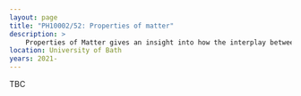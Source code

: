 ```yaml
---
layout: page
title: "PH10002/52: Properties of matter"
description: >
    Properties of Matter gives an insight into how the interplay between kinetic and potential energy at the atomic level governs the formation of different phases and demonstrates how the macroscopic properties of materials can be derived from considerations of the microscopic properties at the atomic level.
location: University of Bath
years: 2021-
---
```


TBC
